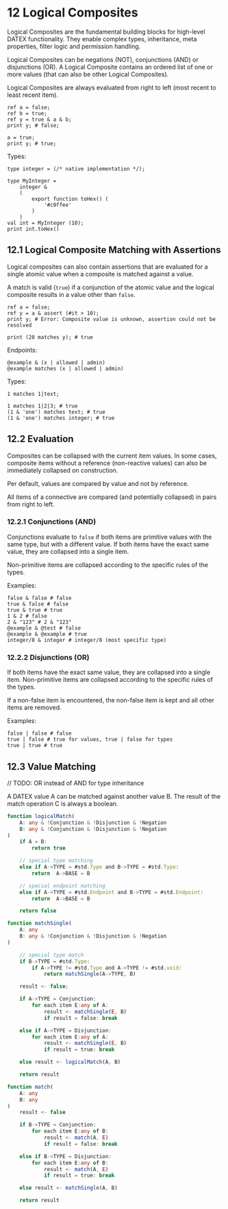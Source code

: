 # 12 Logical Composites

Logical Composites are the fundamental building blocks for high-level DATEX
functionality. They enable complex types, inheritance, meta properties, filter
logic and permission handling.

Logical Composites can be negations (NOT), conjunctions (AND) or disjunctions
(OR). A Logical Composite contains an ordered list of one or more values (that
can also be other Logical Composites).

Logical Composites are always evaluated from right to left (most recent to least
recent item).

```datex
ref a = false;
ref b = true;
ref y = true & a & b;
print y; # false;

a = true;
print y; # true;
```

Types:

```datex
type integer = (/* native implementation */);

type MyInteger = 
	integer &
	(
		export function toHex() (
			'#c0ffee'
		)
	)
val int = MyInteger (10);
print int.toHex()
```

## 12.1 Logical Composite Matching with Assertions

Logical composites can also contain assertions that are evaluated for a single
atomic value when a composite is matched against a value.

A match is valid (`true`) if a conjunction of the atomic value and the logical
composite results in a value other than `false`.

```datex
ref a = false;
ref y = a & assert (#it > 10);
print y; # Error: Composite value is unknown, assertion could not be resolved

print (20 matches y); # true
```

Endpoints:

```datex
@example & (x | allowed | admin)
@example matches (x | allowed | admin)
```

Types:

```datex
1 matches 1|text;

1 matches 1|2|3; # true
(1 & 'one') matches text; # true
(1 & 'one') matches integer; # true
```

## 12.2 Evaluation

Composites can be collapsed with the current item values. In some cases,
composite items without a reference (non-reactive values) can also be
immediately collapsed on construction.

Per default, values are compared by value and not by reference.

All items of a connective are compared (and potentially collapsed) in pairs from
right to left.

### 12.2.1 Conjunctions (AND)

Conjunctions evaluate to `false` if both items are primitive values with the
same type, but with a different value. If both items have the exact same value,
they are collapsed into a single item.

Non-primitive items are collapsed according to the specific rules of the types.

Examples:

```datex
false & false # false
true & false # false
true & true # true
1 & 2 # false
2 & "123" # 2 & "123"
@example & @test # false
@example & @example # true
integer/8 & integer # integer/8 (most specific type)
```

### 12.2.2 Disjunctions (OR)

If both items have the exact same value, they are collapsed into a single item.
Non-primitive items are collapsed according to the specific rules of the types.

If a non-false item is encountered, the non-false item is kept and all other
items are removed.

Examples:

```datex
false | false # false
true | false # true for values, true | false for types
true | true # true
```

## 12.3 Value Matching

// TODO: OR instead of AND for type inheritance

A DATEX value A can be matched against another value B. The result of the match
operation C is always a boolean.

```typescript
function logicalMatch(
	A: any & !Conjunction & !Disjunction & !Negation
	B: any & !Conjunction & !Disjunction & !Negation
)
	if A = B:
		return true

	// special type matching
	else if A->TYPE = #std.Type and B->TYPE = #std.Type:
		return  A->BASE = B

	// special endpoint matching
	else if A->TYPE = #std.Endpoint and B->TYPE = #std.Endpoint:
		return  A->BASE = B 

	return false
```

```typescript
function matchSingle(
	A: any
	B: any & !Conjunction & !Disjunction & !Negation
)

	// special type match
	if B->TYPE = #std.Type:
		if A->TYPE != #std.Type and A->TYPE != #std.void:
			return matchSingle(A->TYPE, B)

	result <- false;

	if A->TYPE = Conjunction:
		for each item E:any of A:
			result <- matchSingle(E, B)
			if result = false: break

	else if A->TYPE = Disjunction:
		for each item E:any of A:
			result <- matchSingle(E, B)
			if result = true: break

	else result <- logicalMatch(A, B)

	return result
```

```typescript
function match(
	A: any
	B: any
)
	result <- false

	if B->TYPE = Conjunction:
		for each item E:any of B:
			result <- match(A, E)
			if result = false: break

	else if B->TYPE = Disjunction:
		for each item E:any of B:
			result <- match(A, E)
			if result = true: break

	else result <- matchSingle(A, B)

	return result
```
